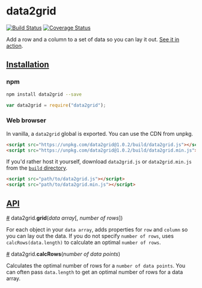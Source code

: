 # data2grid
[![Build Status](https://travis-ci.org/HarryStevens/data2grid.svg?branch=master)](https://travis-ci.org/HarryStevens/data2grid) [![Coverage Status](https://coveralls.io/repos/github/HarryStevens/data2grid/badge.svg?branch=master)](https://coveralls.io/github/HarryStevens/data2grid?branch=master)

Add a row and a column to a set of data so you can lay it out. [See it in action](https://bl.ocks.org/HarryStevens/81e7699d43b2373ba805e23c5eafa21e).

## <a name="installation" href="#installation">Installation</a>

### npm
```bash
npm install data2grid --save
```
```js
var data2grid = require("data2grid");
```

### Web browser

In vanilla, a `data2grid` global is exported. You can use the CDN from unpkg.
```html
<script src="https://unpkg.com/data2grid@1.0.2/build/data2grid.js"></script>
<script src="https://unpkg.com/data2grid@1.0.2/build/data2grid.min.js"></script>
```
If you'd rather host it yourself, download `data2grid.js` or `data2grid.min.js` from the [`build` directory](https://github.com/HarryStevens/data2grid/tree/master/build).
```html
<script src="path/to/data2grid.js"></script>
<script src="path/to/data2grid.min.js"></script>
```

## <a name="api" href="#api">API</a>

<a name="grid" href="#grid">#</a> data2grid.<b>grid</b>(<i>data array</i>[, <i>number of rows</i>])

For each object in your `data array`, adds properties for `row` and `column` so you can lay out the data. If you do not specify `number of rows`, uses `calcRows(data.length)` to calculate an optimal `number of rows`.

<a name="calcRows" href="#calcRows">#</a> data2grid.<b>calcRows</b>(<i>number of data points</i>)

Calculates the optimal number of rows for a `number of data points`. You can often pass `data.length` to get an optimal number of rows for a data array.